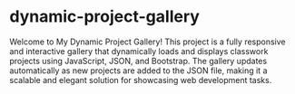 # dynamic-project-gallery
Welcome to My Dynamic Project Gallery!  This project is a fully responsive and interactive gallery that dynamically loads and displays classwork projects using JavaScript, JSON, and Bootstrap. The gallery updates automatically as new projects are added to the JSON file, making it a scalable and elegant solution for showcasing web development tasks.
